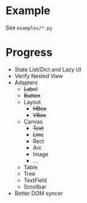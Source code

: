# Example
See `examples/*.py`

# Progress
* State List/Dict and Lazy UI
* Verify Nested View
* Adapters
    * ~~Label~~
    * ~~Button~~
    * Layout
        * ~~HBox~~
        * ~~VBox~~
    * Canvas
        * ~~Text~~
        * ~~Line~~
        * Rect
        * Arc
        * Image
        * ...
    * Table
    * Tree
    * TextField
    * Scrollbar
* Better DOM syncer

